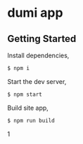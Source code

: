 # dumi app

## Getting Started

Install dependencies,

```bash
$ npm i
```

Start the dev server,

```bash
$ npm start
```

Build site app,

```bash
$ npm run build
```

1